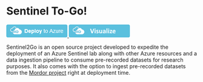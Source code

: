 # Sentinel To-Go!

<a href="https://portal.azure.com/#create/Microsoft.Template/uri/https%3A%2F%2Fraw.githubusercontent.com%2Fakefallonitis%2FSentinelOmsOneClieck%2Fmaster%2FAzureSentinel%2Fazuredeploy.json" target="_blank">
    <img src="https://raw.githubusercontent.com/Azure/azure-quickstart-templates/master/1-CONTRIBUTION-GUIDE/images/deploytoazure.png"/> 
</a>

<a href="http://armviz.io/#/?load=https%3A%2F%2Fraw.githubusercontent.com%2Fakefallonitis%2FSentinelOmsOneClieck%2Fmaster%2FAzureSentinel%2Fazuredeploy.json" target="_blank">
    <img src="https://raw.githubusercontent.com/Azure/azure-quickstart-templates/master/1-CONTRIBUTION-GUIDE/images/visualizebutton.png"/> 
</a>
<br/>

Sentinel2Go is an open source project developed to expedite the deployment of  an Azure Sentinel lab along with other Azure resources and a data ingestion pipeline to consume pre-recorded datasets for research purposes. It also comes with the option to ingest pre-recorded datasets from the [Mordor project](https://mordordatasets.com/) right at deployment time.
